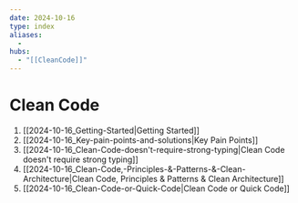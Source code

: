 ```yaml
---
date: 2024-10-16
type: index
aliases:
  -
hubs:
  - "[[CleanCode]]"
---
```


# Clean Code

1. [[2024-10-16_Getting-Started|Getting Started]]
2. [[2024-10-16_Key-pain-points-and-solutions|Key Pain Points]]
6. [[2024-10-16_Clean-Code-doesn't-require-strong-typing|Clean Code doesn't require strong typing]]
10. [[2024-10-16_Clean-Code,-Principles-&-Patterns-&-Clean-Architecture|Clean Code, Principles & Patterns & Clean Architecture]]
11. [[2024-10-16_Clean-Code-or-Quick-Code|Clean Code or Quick Code]]


